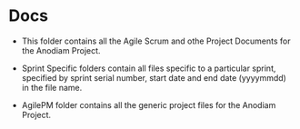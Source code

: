 # Docs

* This folder contains all the Agile Scrum and othe Project Documents for the Anodiam Project.

* Sprint Specific folders contain all files specific to a particular sprint, specified by sprint serial number, start date and end date (yyyymmdd) in the file name.

* AgilePM folder contains all the generic project files for the Anodiam Project.
